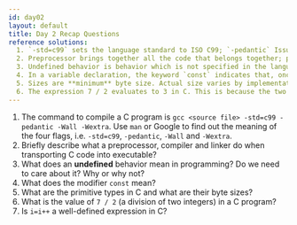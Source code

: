 ```yaml
---
id: day02
layout: default
title: Day 2 Recap Questions
reference solutions:
  1. `-std=c99` sets the language standard to ISO C99; `-pedantic` Issue all the warnings demanded by strict ISO C and ISO C++; `-Wall` enables all the warnings about constructions that some users consider questionable; `-Wextra` enables some extra warning flags that are not enabled by -Wall. 
  2. Preprocessor brings together all the code that belongs together; process together all directives that start with `#`. Compiler turns human-readable source code into object code. Linker brings together all relevant object code and into a single executable file. 
  3. Undefined behavior is behavior which is not specified in the language definition or (other specification) and can thus vary between implementations. We need to care about it because we want our programs to behave the same regardless of the computer they're running on. We call this property portability.
  4. In a variable declaration, the keyword `const` indicates that,	once received, the value of the variable cannot be changed.
  5. Sizes are **minimum** byte size. Actual size varies by implementation. **char** single character, 1 byte, **int** signed integer, 2 bytes (usually 4 bytes), **unsigned** unsigned intenger, 2 bytes, **long** long signed intenger, 4 bytes, **float** single-precision floating point, unspecified (usually 4 bytes), **double** double-precision floating point, unspecified (usually 8 bytes)
  6. The expression 7 / 2 evaluates to 3 in C. This is because the two operands are integers, so integer division is inferred. 
---
```


1. The command to compile a C program is `gcc <source file> -std=c99 -pedantic -Wall -Wextra`. Use `man` or Google to find out the meaning of the four flags, i.e. `-std=c99`, `-pedantic`, `-Wall` and `-Wextra`.
2. Briefly describe what a preprocessor, compiler and linker do when transporting C code into executable?
3. What does an **undefined** behavior mean in programming? Do we need to care about it? Why or why not?
4. What does the modifier `const` mean? 
5. What are the primitive types in C and what are their byte sizes?
6. What is the value of `7 / 2` (a division of two integers) in a C program?
7. Is `i=i++` a well-defined expression in C?
